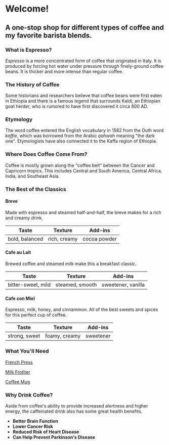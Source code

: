 # Welcome!

## A one-stop shop for different types of coffee and my favorite barista blends.

### What is Espresso?
*Espresso* is a more concentrated form of coffee that originated in Italy. It is produced by forcing hot water under pressure through finely-ground coffee beans. It is thicker and more intense than regular coffee.

### The History of Coffee

Some historians and researchers believe that coffee beans were first eaten in Ethiopia and there is a famous legend that surrounds Kaldi, an Ethiopian goat herder, who is rumored to have first discovered it circa 800 AD. 

### Etymology
The word coffee entered the English vocabulary in 1582 from the Duth word *koffie*, which was borrowed from the Arabic *qahwah* meaning "the dark one". Etymologists have also connected it to the Kaffa region of Ethiopia.

### Where Does Coffee Come From?
Coffee is mostly grown along the "coffee belt" between the Cancer and Capricorn tropics. This includes Central and South America, Central Africa, India, and Southeast Asia. 

### The Best of the Classics

#### Breve
Made with espresso and steamed half-and-half, the breve makes for a rich and creamy drink. 

| Taste      | Texture | Add-ins |
| --- | --- | --- |
| bold, balanced | rich, creamy | cocoa powder |

#### Cafe au Lait
Brewed coffee and steamed milk make this a breakfast classic.

| Taste      | Texture | Add-ins |
| --- | --- | --- |
| bitter-sweet, mild | steamed, smooth | sweetener, vanilla |

#### Cafe con Miel
Espresso, milk, honey, and cinnammon. All of the best sweets and spices for this perfect cup of coffee.

| Taste | Texture | Add-ins |
| --- | --- | --- |
| strong, sweet | foamy, creamy | sweetener |

### What You'll Need

[French Press](https://www.amazon.com/YMMIND-Stainless-Resistant-Thickness-Borosilicate/dp/B0CBN8FXDP/ref=sr_1_4_sspa?crid=2VEW5HILMA6N5&dib=eyJ2IjoiMSJ9.6Yg23UbUifTQa27JlHZmJ-0ffFegsig_-tnsNflWFZaVYbm0qTgoGSYicgnc4757aBHKNFFKhWBW34MBLssumgyxVuZ9kh6PwgiaBGzXBd0Fabwm0xiuEOu6VXTYtinvLogNQPYA82zRKBapp9jydAW7VLNbiGYERW5m3EQqcjsnrtPPbk6qfDHYA_56Nhjjjj3D2rTJP3hhu8QW3i18zDiwBj4E9mHkOQJyyO4rVj5Qm-N4SDv-ZeI5gSpcbCG0wL2VEfJ0l-ePWDPkP5p0_Hp8p6zeRlnTjWGU2zVbHF8.GZBKijH2bfffUhQmh9mX_7MVrPR9BIgzgRsLCtRi0Ac&dib_tag=se&keywords=french+press&qid=1727798855&sprefix=french+pres%2Caps%2C148&sr=8-4-spons&sp_csd=d2lkZ2V0TmFtZT1zcF9hdGY&psc=1)

[Milk Frother](https://www.amazon.com/Maestri-House-Rechargeable-Waterproof-Detachable/dp/B0CKP3CYFB/ref=sr_1_10?crid=308VWGPRWE81Q&dib=eyJ2IjoiMSJ9.8-biD50_qzGh_KohZmYHosJboXxShq5s51rwDhJnkQpvppRSxI_lBpwQ3U4t1IX98dYCfTVdhc9TaEoTahZETA237ZNrYLpy3kwYUJMpFHTO6cFhAlzdyLn7TQy2X8zWULriCMbdc8uMkFBHBPzZAYglSDF0aJ5sFsjCLH5jMAltqGFM6B841mG23LFLcMbJRBN2SaKMrbK5lS74BlcCJZxB8GNoFI9sjy7ec5bIgOeSPz4fvJ7iSbavLRuN4q3H_3bDHAnUq-TTcvtAJpcZmwwNEN6pINHa5J6Q0QEaguI._68tf1uhf_j5Vdyt8-tnkI2K8zlzg1b-B_ZouWXxBrc&dib_tag=se&keywords=milk%2Bfrother&qid=1727798887&sprefix=milk%2Bfrother%2Caps%2C138&sr=8-10&th=1)

[Coffee Mug](https://www.amazon.com/LINVIA-Ceramic-Novelty-Cappuccino-Espresso/dp/B0CD7SPSJV/ref=sr_1_3_sspa?crid=2VK2UIVVMY63E&dib=eyJ2IjoiMSJ9.WJxqXP2Ts-abeaZhrNAUiKDNv2JoRTJxrL6UpfVZpgcDWO4j47z4fi5neGL67UCpnAhwv_80PedGVmKUpSgWmYvIteFgZ1ECc59qaLKIozfU2A7ctCyGNGvEaZ0Dhuc3okB_eQkwkb7rXAp4mKSkdQlOcXvmo_DXXrsfAfqUxfyp8N08VD9tNwt7XIC-E6CFCVOvYmk6ywxddK1IOgHp67p6bkSJMrP_N-O90HTYBet0zWpzYCYQJvS0CEdyMTVVjs3p2QXB-77G6DkbV8FJ2prIUGjXrknuiw00TWGBQIw.uWeVDtS8VSuXkGDA931nSx3WsIQClHgVT8f-KTlbDg8&dib_tag=se&keywords=aesthetic%2Bcoffee%2Bmug&qid=1727798913&sprefix=aesthetic%2Bcoffee%2Bmug%2Caps%2C152&sr=8-3-spons&sp_csd=d2lkZ2V0TmFtZT1zcF9hdGY&th=1)

### Why Drink Coffee?
Aside from coffee's ability to provide increased alertness and higher energy, the caffeinated drink also has some great health benefits. 

* **Better Brain Function**
* **Lower Cancer Risk**
* **Reduced Risk of Heart Disease**
* **Can Help Prevent Parkinson's Disease**
